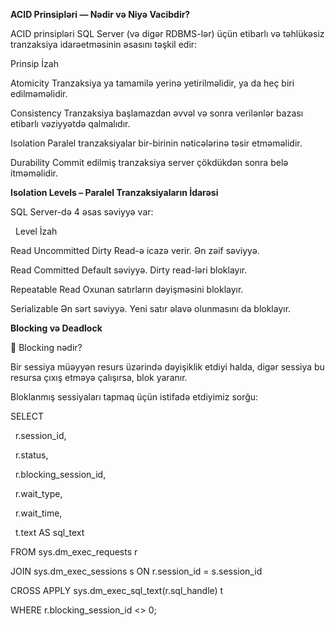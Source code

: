 **ACID Prinsipləri — Nədir və Niyə Vacibdir?**

ACID prinsipləri SQL Server (və digər RDBMS-lər) üçün etibarlı və təhlükəsiz tranzaksiya idarəetməsinin əsasını təşkil edir:



Prinsip	İzah

Atomicity	Tranzaksiya ya tamamilə yerinə yetirilməlidir, ya da heç biri edilməməlidir.

Consistency	Tranzaksiya başlamazdan əvvəl və sonra verilənlər bazası etibarlı vəziyyətdə qalmalıdır.

Isolation	Paralel tranzaksiyalar bir-birinin nəticələrinə təsir etməməlidir.

Durability	Commit edilmiş tranzaksiya server çökdükdən sonra belə itməməlidir.





**Isolation Levels – Paralel Tranzaksiyaların İdarəsi**

SQL Server-də 4 əsas səviyyə var:



     Level			 	İzah

Read Uncommitted	  Dirty Read-ə icazə verir. Ən zəif səviyyə.

Read Committed		  Default səviyyə. Dirty read-ləri bloklayır.

Repeatable Read		  Oxunan satırların dəyişməsini bloklayır.

Serializable		  Ən sərt səviyyə. Yeni satır əlavə olunmasını da bloklayır.



**Blocking və Deadlock**

🔸 Blocking nədir?

Bir sessiya müəyyən resurs üzərində dəyişiklik etdiyi halda, digər sessiya bu resursa çıxış etməyə çalışırsa, blok yaranır.



Bloklanmış sessiyaları tapmaq üçün istifadə etdiyimiz sorğu:


SELECT

    r.session\_id,

    r.status,

    r.blocking\_session\_id,

    r.wait\_type,

    r.wait\_time,

    t.text AS sql\_text

FROM sys.dm\_exec\_requests r

JOIN sys.dm\_exec\_sessions s ON r.session\_id = s.session\_id

CROSS APPLY sys.dm\_exec\_sql\_text(r.sql\_handle) t

WHERE r.blocking\_session\_id <> 0;

